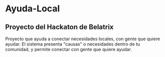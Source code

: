 Ayuda-Local
===========

Proyecto del Hackaton de Belatrix
---------------------------------

Proyecto que ayuda a conectar necesidades locales, con gente que quiere ayudar. El sistema presenta "causas" o necesidades dentro de tu comunidad, y permite conectar con gente que quiere ayudar.
